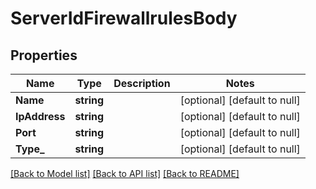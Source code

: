 # ServerIdFirewallrulesBody

## Properties
Name | Type | Description | Notes
------------ | ------------- | ------------- | -------------
**Name** | **string** |  | [optional] [default to null]
**IpAddress** | **string** |  | [optional] [default to null]
**Port** | **string** |  | [optional] [default to null]
**Type_** | **string** |  | [optional] [default to null]

[[Back to Model list]](../README.md#documentation-for-models) [[Back to API list]](../README.md#documentation-for-api-endpoints) [[Back to README]](../README.md)

